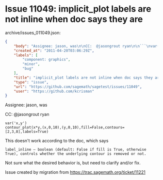 # Issue 11049: implicit_plot labels are not inline when doc says they are

archive/issues_011049.json:
```json
{
    "body": "Assignee: jason, was\n\nCC:  @jasongrout ryan\n\n```\nvar('x,y')\ncontour_plot(x*y,(x,0,10),(y,0,10),fill=False,contours=[2,3,8],labels=True)\n```\nThis doesn't work according to the doc, which says\n\n```\nlabel_inline \u2013 boolean (default: False if fill is True, otherwise True), controls whether the underlying contour is removed or not.\n```\nNot sure what the desired behavior is, but need to clarify and/or fix.\n\nIssue created by migration from https://trac.sagemath.org/ticket/11221\n\n",
    "created_at": "2011-04-20T03:06:29Z",
    "labels": [
        "component: graphics",
        "minor",
        "bug"
    ],
    "title": "implicit_plot labels are not inline when doc says they are",
    "type": "issue",
    "url": "https://github.com/sagemath/sagetest/issues/11049",
    "user": "https://github.com/kcrisman"
}
```
Assignee: jason, was

CC:  @jasongrout ryan

```
var('x,y')
contour_plot(x*y,(x,0,10),(y,0,10),fill=False,contours=[2,3,8],labels=True)
```
This doesn't work according to the doc, which says

```
label_inline – boolean (default: False if fill is True, otherwise True), controls whether the underlying contour is removed or not.
```
Not sure what the desired behavior is, but need to clarify and/or fix.

Issue created by migration from https://trac.sagemath.org/ticket/11221


